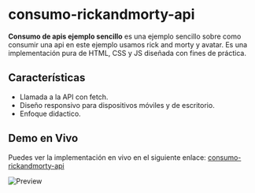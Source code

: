 # consumo-rickandmorty-api

**Consumo de apis ejemplo sencillo** es una ejemplo sencillo sobre como consumir una api en este ejemplo usamos rick and morty y avatar. Es una implementación pura de HTML, CSS y JS diseñada con fines de práctica.

## Características

- Llamada a la API con fetch.
- Diseño responsivo para dispositivos móviles y de escritorio.
- Enfoque didactico.

## **Demo** en Vivo

Puedes ver la implementación en vivo en el siguiente enlace:
[consumo-rickandmorty-api](https://consumo-rickandmorty-api.vercel.app/)

![Preview](https://rickandmortyapi.com/api/character/avatar/1.jpeg)
